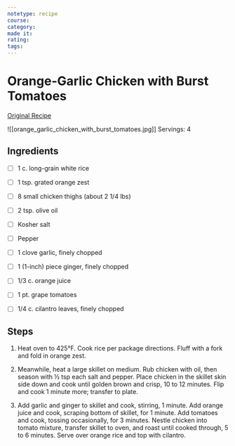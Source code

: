 ```yaml
---
notetype: recipe
course:
category:
made it:
rating:
tags:
---
```

# Orange-Garlic Chicken with Burst Tomatoes

[Original Recipe](https://www.womansday.com/food-recipes/food-drinks/a16810283/orange-garlic-chicken-with-burst-tomatoes-recipe)

![[orange_garlic_chicken_with_burst_tomatoes.jpg]]
Servings: 4

## Ingredients
- [ ] 1 c. long-grain white rice- [ ] 1 tsp. grated orange zest- [ ] 8 small chicken thighs (about 2 1/4 lbs)- [ ] 2 tsp. olive oil- [ ] Kosher salt- [ ] Pepper- [ ] 1 clove garlic, finely chopped- [ ] 1 (1-inch) piece ginger, finely chopped- [ ] 1/3 c. orange juice- [ ] 1 pt. grape tomatoes- [ ] 1/4 c. cilantro leaves, finely chopped

## Steps
1) Heat oven to 425°F. Cook rice per package directions. Fluff with a fork and fold in orange zest.

2) Meanwhile, heat a large skillet on medium. Rub chicken with oil, then season with ½ tsp each salt and pepper. Place chicken in the skillet skin side down and cook until golden brown and crisp, 10 to 12 minutes. Flip and cook 1 minute more; transfer to plate.

3) Add garlic and ginger to skillet and cook, stirring, 1 minute. Add orange juice and cook, scraping bottom of skillet, for 1 minute. Add tomatoes and cook, tossing occasionally, for 3 minutes. Nestle chicken into tomato mixture, transfer skillet to oven, and roast until cooked through, 5 to 6 minutes. Serve over orange rice and top with cilantro.

